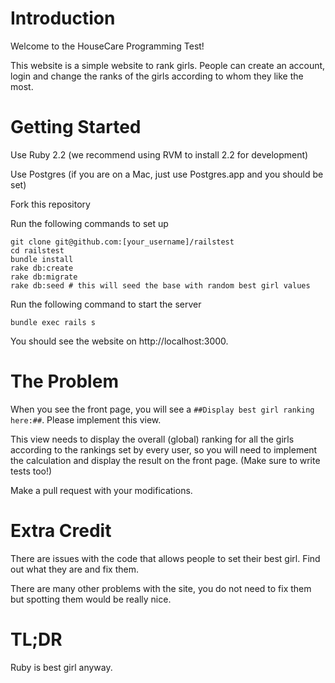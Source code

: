 # Introduction

Welcome to the HouseCare Programming Test!

This website is a simple website to rank girls. People can create an account, login and change the ranks of the girls according to whom they like the most.

# Getting Started

Use Ruby 2.2 (we recommend using RVM to install 2.2 for development)

Use Postgres (if you are on a Mac, just use Postgres.app and you should be set)

Fork this repository

Run the following commands to set up

```
git clone git@github.com:[your_username]/railstest
cd railstest
bundle install
rake db:create
rake db:migrate
rake db:seed # this will seed the base with random best girl values
```

Run the following command to start the server

```
bundle exec rails s
```

You should see the website on http://localhost:3000.

# The Problem

When you see the front page, you will see a `##Display best girl ranking here:##`. Please implement this view.

This view needs to display the overall (global) ranking for all the girls according to the rankings set by every user, so you will need to implement the calculation and display the result on the front page. (Make sure to write tests too!)

Make a pull request with your modifications.

# Extra Credit

There are issues with the code that allows people to set their best girl. Find out what they are and fix them.

There are many other problems with the site, you do not need to fix them but spotting them would be really nice.

# TL;DR

Ruby is best girl anyway.